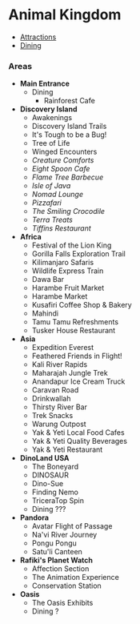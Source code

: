 # Animal Kingdom

- [Attractions](https://github.com/asemanko/travel-plans/blob/master/destination/north-america/usa/fl/disney-world/animal-kingdom/animal-kingdom-attractions.md)
- [Dining](https://github.com/asemanko/travel-plans/blob/master/destination/north-america/usa/fl/disney-world/animal-kingdom/animal-kingdom-dining.md)


### Areas

- **Main Entrance**
  - Dining
    - Rainforest Cafe
- **Discovery Island**
  - Awakenings
  - Discovery Island Trails
  - It's Tough to be a Bug!
  - Tree of Life
  - Winged Encounters
  - *Creature Comforts*
  - *Eight Spoon Cafe*
  - *Flame Tree Barbecue*
  - *Isle of Java*
  - *Nomad Lounge*
  - *Pizzafari*
  - *The Smiling Crocodile*
  - *Terra Treats*
  - *Tiffins Restaurant*
- **Africa**
  - Festival of the Lion King
  - Gorilla Falls Exploration Trail
  - Kilimanjaro Safaris
  - Wildlife Express Train
  - Dawa Bar
  - Harambe Fruit Market
  - Harambe Market
  - Kusafiri Coffee Shop & Bakery
  - Mahindi
  - Tamu Tamu Refreshments
  - Tusker House Restaurant
- **Asia**
  - Expedition Everest
  - Feathered Friends in Flight!
  - Kali River Rapids
  - Maharajah Jungle Trek
  - Anandapur Ice Cream Truck
  - Caravan Road
  - Drinkwallah
  - Thirsty River Bar
  - Trek Snacks
  - Warung Outpost
  - Yak & Yeti Local Food Cafes
  - Yak & Yeti Quality Beverages
  - Yak & Yeti Restaurant
- **DinoLand USA**
  - The Boneyard
  - DINOSAUR
  - Dino-Sue
  - Finding Nemo
  - TriceraTop Spin
  - Dining ???
- **Pandora**
  - Avatar Flight of Passage
  - Na'vi River Journey
  - Pongu Pongu
  - Satu'li Canteen
- **Rafiki's Planet Watch**
  - Affection Section
  - The Animation Experience
  - Conservation Station
- **Oasis**
  - The Oasis Exhibits
  - Dining ?

